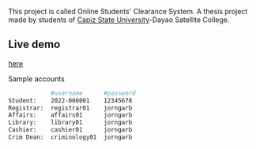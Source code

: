 This project is called Online Students' Clearance System. A thesis project made by students of [Capiz State University](https://www1.capsu.edu.ph)-Dayao Satellite College.

## Live demo

[here](https://capsu-clearance.vercel.app/)

Sample accounts

```bash
            #username      #password
Student:    2022-000001    12345678
Registrar:  registrar01    jorngarb
Affairs:    affairs01      jorngarb
Library:    library01      jorngarb
Cashier:    cashier01      jorngarb
Crim Dean:  criminology01  jorngarb

```
